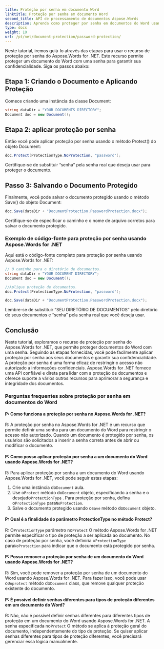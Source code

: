 ```yaml
---
title: Proteção por senha em documento Word
linktitle: Proteção por senha em documento Word
second_title: API de processamento de documentos Aspose.Words
description: Aprenda como proteger por senha em documentos do Word usando Aspose.Words for .NET.
type: docs
weight: 10
url: /pt/net/document-protection/password-protection/
---
```

Neste tutorial, iremos guiá-lo através das etapas para usar o recurso de proteção por senha do Aspose.Words for .NET. Este recurso permite proteger um documento do Word com uma senha para garantir sua confidencialidade. Siga os passos abaixo:

## Etapa 1: Criando o Documento e Aplicando Proteção

Comece criando uma instância da classe Document:

```csharp
string dataDir = "YOUR DOCUMENTS DIRECTORY";
Document doc = new Document();
```

## Etapa 2: aplicar proteção por senha

Então você pode aplicar proteção por senha usando o método Protect() do objeto Document:

```csharp
doc.Protect(ProtectionType.NoProtection, "password");
```

Certifique-se de substituir “senha” pela senha real que deseja usar para proteger o documento.

## Passo 3: Salvando o Documento Protegido

Finalmente, você pode salvar o documento protegido usando o método Save() do objeto Document:

```csharp
doc.Save(dataDir + "DocumentProtection.PasswordProtection.docx");
```

Certifique-se de especificar o caminho e o nome de arquivo corretos para salvar o documento protegido.

### Exemplo de código-fonte para proteção por senha usando Aspose.Words for .NET

Aqui está o código-fonte completo para proteção por senha usando Aspose.Words for .NET:

```csharp
// O caminho para o diretório de documentos.
string dataDir = "YOUR DOCUMENT DIRECTORY";
Document doc = new Document();

//Aplique proteção de documentos.
doc.Protect(ProtectionType.NoProtection, "password");

doc.Save(dataDir + "DocumentProtection.PasswordProtection.docx");
```

Lembre-se de substituir “SEU DIRETÓRIO DE DOCUMENTOS” pelo diretório de seus documentos e “senha” pela senha real que você deseja usar.


## Conclusão

Neste tutorial, exploramos o recurso de proteção por senha do Aspose.Words for .NET, que permite proteger documentos do Word com uma senha. Seguindo as etapas fornecidas, você pode facilmente aplicar proteção por senha aos seus documentos e garantir sua confidencialidade. A proteção por senha é uma forma eficaz de restringir o acesso não autorizado a informações confidenciais. Aspose.Words for .NET fornece uma API confiável e direta para lidar com a proteção de documentos e oferece suporte a vários outros recursos para aprimorar a segurança e integridade dos documentos.

### Perguntas frequentes sobre proteção por senha em documentos do Word

#### P: Como funciona a proteção por senha no Aspose.Words for .NET?

R: A proteção por senha no Aspose.Words for .NET é um recurso que permite definir uma senha para um documento do Word para restringir o acesso não autorizado. Quando um documento é protegido por senha, os usuários são solicitados a inserir a senha correta antes de abrir ou modificar o documento.

#### P: Como posso aplicar proteção por senha a um documento do Word usando Aspose.Words for .NET?

R: Para aplicar proteção por senha a um documento do Word usando Aspose.Words for .NET, você pode seguir estas etapas:
1.  Crie uma instância do`Document` aula.
2.  Use o`Protect` método do`Document` objeto, especificando a senha e o desejado`ProtectionType` . Para proteção por senha, defina o`ProtectionType` para`NoProtection`.
3.  Salve o documento protegido usando o`Save` método do`Document` objeto.

#### P: Qual é a finalidade do parâmetro ProtectionType no método Protect?

 R: O`ProtectionType` parâmetro no`Protect` O método Aspose.Words for .NET permite especificar o tipo de proteção a ser aplicada ao documento. No caso de proteção por senha, você definiria o`ProtectionType` para`NoProtection` para indicar que o documento está protegido por senha.

#### P: Posso remover a proteção por senha de um documento do Word usando Aspose.Words for .NET?

 R: Sim, você pode remover a proteção por senha de um documento do Word usando Aspose.Words for .NET. Para fazer isso, você pode usar o`Unprotect` método do`Document` class, que remove qualquer proteção existente do documento.

#### P: É possível definir senhas diferentes para tipos de proteção diferentes em um documento do Word?

 R: Não, não é possível definir senhas diferentes para diferentes tipos de proteção em um documento do Word usando Aspose.Words for .NET. A senha especificada no`Protect` O método se aplica à proteção geral do documento, independentemente do tipo de proteção. Se quiser aplicar senhas diferentes para tipos de proteção diferentes, você precisará gerenciar essa lógica manualmente.
